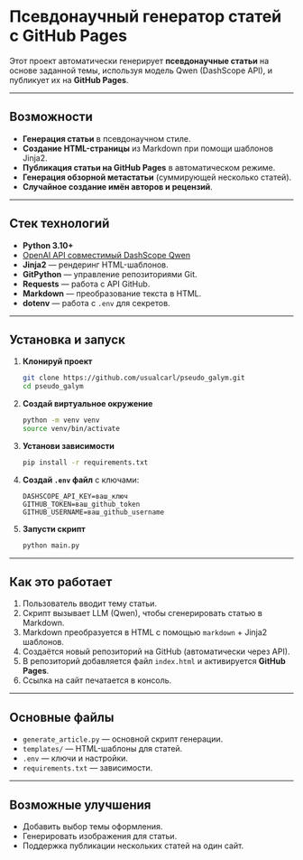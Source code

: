 # Псевдонаучный генератор статей с GitHub Pages

Этот проект автоматически генерирует **псевдонаучные статьи** на основе заданной темы, используя модель Qwen (DashScope API), и публикует их на **GitHub Pages**.

---

## Возможности
- **Генерация статьи** в псевдонаучном стиле.
- **Создание HTML-страницы** из Markdown при помощи шаблонов Jinja2.
- **Публикация статьи на GitHub Pages** в автоматическом режиме.
- **Генерация обзорной метастатьи** (суммирующей несколько статей).
- **Случайное создание имён авторов и рецензий**.

---

## Стек технологий
- **Python 3.10+**
- [OpenAI API совместимый DashScope Qwen](https://dashscope.aliyun.com/)
- **Jinja2** — рендеринг HTML-шаблонов.
- **GitPython** — управление репозиториями Git.
- **Requests** — работа с API GitHub.
- **Markdown** — преобразование текста в HTML.
- **dotenv** — работа с `.env` для секретов.

---

## Установка и запуск
1. **Клонируй проект**
   ```bash
   git clone https://github.com/usualcarl/pseudo_galym.git
   cd pseudo_galym
   ```

2. **Создай виртуальное окружение**
   ```bash
   python -m venv venv
   source venv/bin/activate  
   ```

3. **Установи зависимости**
   ```bash
   pip install -r requirements.txt
   ```

4. **Создай `.env` файл** с ключами:
   ```
   DASHSCOPE_API_KEY=ваш_ключ
   GITHUB_TOKEN=ваш_github_token
   GITHUB_USERNAME=ваш_github_username
   ```

5. **Запусти скрипт**
   ```bash
   python main.py
   ```

---

## Как это работает
1. Пользователь вводит тему статьи.
2. Скрипт вызывает LLM (Qwen), чтобы сгенерировать статью в Markdown.
3. Markdown преобразуется в HTML с помощью `markdown` + Jinja2 шаблонов.
4. Создаётся новый репозиторий на GitHub (автоматически через API).
5. В репозиторий добавляется файл `index.html` и активируется **GitHub Pages**.
6. Ссылка на сайт печатается в консоль.

---

## Основные файлы
- `generate_article.py` — основной скрипт генерации.
- `templates/` — HTML-шаблоны для статей.
- `.env` — ключи и настройки.
- `requirements.txt` — зависимости.

---

## Возможные улучшения
- Добавить выбор темы оформления.
- Генерировать изображения для статьи.
- Поддержка публикации нескольких статей на один сайт.
